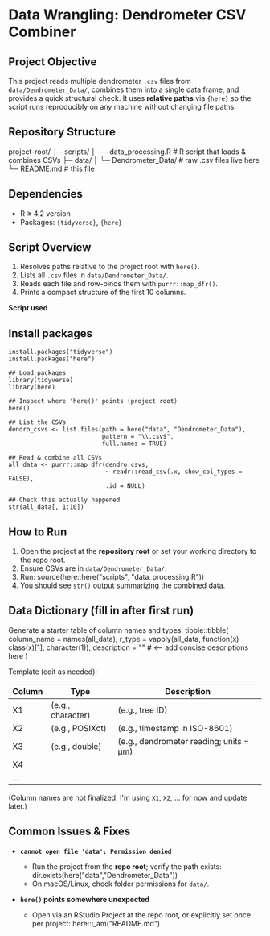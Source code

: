 # Data Wrangling: Dendrometer CSV Combiner

## Project Objective
This project reads multiple dendrometer `.csv` files from `data/Dendrometer_Data/`, combines them into a single data frame, and provides a quick structural check. It uses **relative paths** via `{here}` so the script runs reproducibly on any machine without changing file paths.

## Repository Structure
project-root/
├─ scripts/
│  └─ data_processing.R        # R script that loads & combines CSVs
├─ data/
│  └─ Dendrometer_Data/        # raw .csv files live here
└─ README.md                   # this file

## Dependencies
- R ≥ 4.2 version
- Packages: `{tidyverse}`, `{here}`

## Script Overview
1. Resolves paths relative to the project root with `here()`.
2. Lists all `.csv` files in `data/Dendrometer_Data/`.
3. Reads each file and row-binds them with `purrr::map_dfr()`.
4. Prints a compact structure of the first 10 columns.

**Script used**
## Install packages
    install.packages("tidyverse")
    install.packages("here")

    ## Load packages
    library(tidyverse)
    library(here)

    ## Inspect where 'here()' points (project root)
    here()

    ## List the CSVs
    dendro_csvs <- list.files(path = here("data", "Dendrometer_Data"),
                              pattern = "\\.csv$",
                              full.names = TRUE)

    ## Read & combine all CSVs
    all_data <- purrr::map_dfr(dendro_csvs,
                               ~ readr::read_csv(.x, show_col_types = FALSE),
                               .id = NULL)

    ## Check this actually happened
    str(all_data[, 1:10])

## How to Run
1. Open the project at the **repository root** or set your working directory to the repo root.
2. Ensure CSVs are in `data/Dendrometer_Data/`.
3. Run:
       source(here::here("scripts", "data_processing.R"))
4. You should see `str()` output summarizing the combined data.

## Data Dictionary (fill in after first run)
Generate a starter table of column names and types:
    tibble::tibble(
      column_name = names(all_data),
      r_type      = vapply(all_data, function(x) class(x)[1], character(1)),
      description = ""  # <-- add concise descriptions here
    )

Template (edit as needed):

| Column | Type | Description |
|---|---|---|
| X1 | (e.g., character) | (e.g., tree ID) |
| X2 | (e.g., POSIXct)   | (e.g., timestamp in ISO-8601) |
| X3 | (e.g., double)    | (e.g., dendrometer reading; units = µm) |
| X4 |                    |                                  |
| …  |                    |                                  |

(Column names are not finalized, I'm using  `X1`, `X2`, … for now and update later.)

## Common Issues & Fixes
- **`cannot open file 'data': Permission denied`**
  - Run the project from the **repo root**; verify the path exists:
        dir.exists(here("data","Dendrometer_Data"))
  - On macOS/Linux, check folder permissions for `data/`.

- **`here()` points somewhere unexpected**
  - Open via an RStudio Project at the repo root, or explicitly set once per project:
        here::i_am("README.md")
